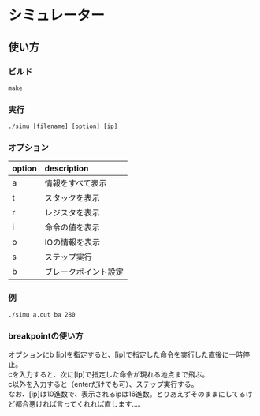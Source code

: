 # シミュレーター

## 使い方

### ビルド

```
make
```

### 実行

```
./simu [filename] [option] [ip]
```

### オプション

| option | description |
|:-----------|:------------|
| a | 情報をすべて表示 |
| t | スタックを表示 |
| r | レジスタを表示 |
| i | 命令の値を表示 |
| o | IOの情報を表示 |
| s | ステップ実行 |
| b | ブレークポイント設定 |

### 例

```
./simu a.out ba 280
```

### breakpointの使い方

オプションにb [ip]を指定すると、[ip]で指定した命令を実行した直後に一時停止。  
cを入力すると、次に[ip]で指定した命令が現れる地点まで飛ぶ。  
c以外を入力すると（enterだけでも可）、ステップ実行する。  
なお、[ip]は10進数で、表示されるipは16進数。とりあえずそのままにしてるけど都合悪ければ言ってくれれば直します…。

